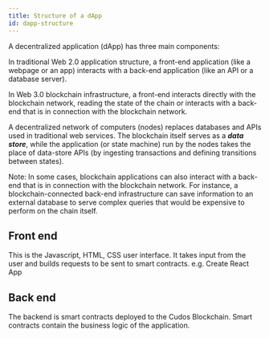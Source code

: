 ```yaml
---
title: Structure of a dApp
id: dapp-structure
---
```


A decentralized application (dApp) has three main components:

In traditional Web 2.0 application structure, a front-end application (like a webpage or an app) interacts with a back-end application (like an API or a database server). 



In Web 3.0 blockchain infrastructure, a front-end interacts directly with the blockchain network, reading the state of the chain or interacts with a back-end that is in connection with the blockchain network.

A decentralized network of computers (nodes) replaces databases and APIs used in traditional web services. The blockchain itself serves as a ***data store***, while the application (or state machine) run by the nodes takes the place of data-store APIs (by ingesting transactions and defining transitions between states).

Note: In some cases, blockchain applications can also interact with a back-end that is in connection with the blockchain network. For instance, a blockchain-connected back-end infrastructure can save information to an external database to serve complex queries that would be expensive to perform on the chain itself.

## Front end

This is the Javascript, HTML, CSS user interface. It takes input from the user and builds requests to be sent to smart contracts.
e.g. Create React App

## Back end

The backend is smart contracts deployed to the Cudos Blockchain. Smart contracts contain the business logic of the application. 

















